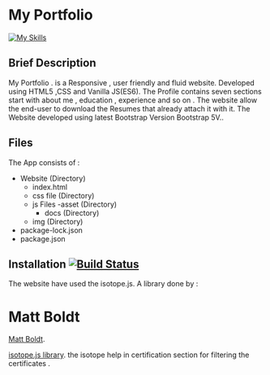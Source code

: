 # My Portfolio

[![My Skills](https://skillicons.dev/icons?i=express,nodejs,js,css,html&theme=light)](https://skillicons.dev)

## Brief Description

My Portfolio . is a Responsive , user friendly and fluid website. Developed using HTML5 ,CSS and Vanilla JS(ES6). The Profile contains seven sections start with about me , education , experience and so on . The website allow the end-user to download the Resumes that already attach it with it.
The Website developed using latest Bootstrap Version
Bootstrap 5V..

## Files

The App consists of :

- Website (Directory)
  - index.html
  - css file (Directory)
  - js Files
    -asset (Directory)
    - docs (Directory)
  - img (Directory)
- package-lock.json
- package.json

## Installation [![Build Status](https://travis-ci.org/joemccann/dillinger.svg?branch=master)](https://travis-ci.org/joemccann/dillinger)

The website have used the isotope.js. A library done by :

# Matt Boldt

[Matt Boldt](https://mattboldt.com/).

[isotope.js library](https://isotope.metafizzy.co/).
the isotope help in certification section for filtering the certificates .

#
